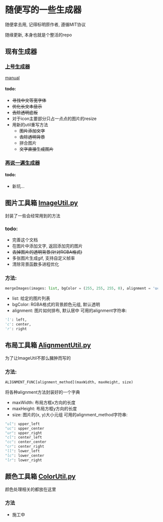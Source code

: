 # 随便写的一些生成器
随便拿去用, 记得标明原作者, 遵循MIT协议

随缘更新, 本身也就是个整活的repo

## 现有生成器
### [上号生成器](.\ShanghaoGenerator)
[manual](.\ShanghaoGenerator\manual.md)
#### todo:
- ~~寻找中文等宽字体~~
- ~~优化长文本显示~~
- ~~去除透明底板~~
- 对于icon主要部分只占一点点的图片的resize
- 用新的util重写方法
    - ~~图片添加文字~~
    - ~~去除透明背景~~
    - 拼合图片
    - ~~文字直接生成图片~~
### [再说一遍生成器](ActAgain\main.py)
#### todo:
- 新坑...

## 图片工具箱 [ImageUtil.py](GlobalUtil\ImageUtil.py)
封装了一些会经常用到的方法
### todo:
- 完善这个文档
- 在图片中添加文字, 返回添加完的图片
- ~~去掉图片的透明背景(针对RGBA格式)~~
- 多张图片生成gif, 支持自定义帧率
- 清除背景函数多进程优化
### 方法:
```py
mergeImages(images: list, bgColor = (255, 255, 255, 0), alignment = 'uc')
```
- list: 给定的图片列表
- bgColor: RGBA格式的背景颜色元组, 默认透明
- alignment: 图片如何排布, 默认居中
可用的alignment字符串:
```py
'l': left,
'c': center,
'r': right
```

## 布局工具箱 [AlignmentUtil.py](GlobalUtil\ColorUtil.py)
为了让ImageUtil不那么臃肿而写的

### 方法: 
```py
ALIGNMENT_FUNC[alignment_method](maxWidth, maxHeight, size)
```
将各种alignment方法封装好的一个字典
- maxWidth: 布局方框x方向的长度
- maxHeight: 布局方框y方向的长度
- size: 图片的(x, y)大小元组
可用的alignment_method字符串:
```py
"ul": upper_left
"uc": upper_center
"ur": upper_right
"cl": center_left
"cc": center_center
"cr": center_right
"ll": lower_left
"lc": lower_center
"lr": lower_right
```


## 颜色工具箱 [ColorUtil.py](GlobalUtil\ColorUtil.py)
颜色处理相关的都放在这里

### 方法
- 施工中

